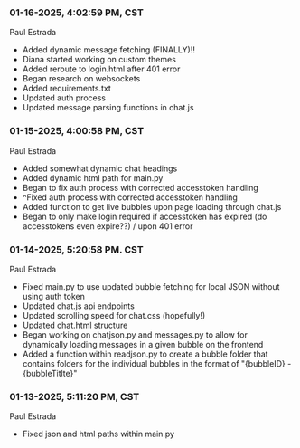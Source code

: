 

### 01-16-2025, 4:02:59 PM, CST
Paul Estrada

- Added dynamic message fetching (FINALLY)!!
- Diana started working on custom themes
- Added reroute to login.html after 401 error
- Began research on websockets
- Added requirements.txt
- Updated auth process
- Updated message parsing functions in chat.js

### 01-15-2025, 4:00:58 PM, CST
Paul Estrada

- Added somewhat dynamic chat headings
- Added dynamic html path for main.py
- Began to fix auth process with corrected accesstoken handling
- ^Fixed auth process with corrected accesstoken handling
- Added function to get live bubbles upon page loading through chat.js
- Began to only make login required if accesstoken has expired (do accesstokens even expire??) / upon 401 error

### 01-14-2025, 5:20:58 PM. CST
Paul Estrada

- Fixed main.py to use updated bubble fetching for local JSON without using auth token
- Updated chat.js api endpoints
- Updated scrolling speed for chat.css (hopefully!)
- Updated chat.html structure
- Began working on chatjson.py and messages.py to allow for dynamically loading messages in a given bubble on the frontend
- Added a function within readjson.py to create a bubble folder that contains folders for the individual bubbles in the format of "{bubbleID} - {bubbleTitlte}"

### 01-13-2025, 5:11:20 PM, CST
Paul Estrada

- Fixed json and html paths within main.py